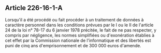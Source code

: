 Article 226-16-1-A
----
Lorsqu'il a été procédé ou fait procéder à un traitement de données à caractère
personnel dans les conditions prévues par le I ou le II de l'article 24 de la
loi n° 78-17 du 6 janvier 1978 précitée, le fait de ne pas respecter, y compris
par négligence, les normes simplifiées ou d'exonération établies à cet effet par
la Commission nationale de l'informatique et des libertés est puni de cinq ans
d'emprisonnement et de 300 000 euros d'amende.
